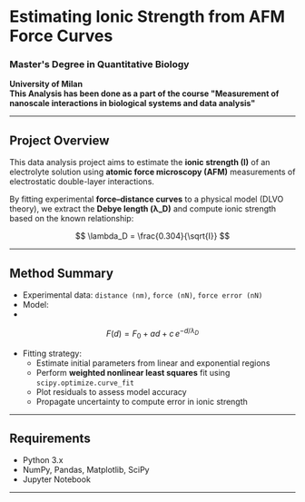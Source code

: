 # Estimating Ionic Strength from AFM Force Curves  
### Master's Degree in Quantitative Biology  
**University of Milan**  
**This Analysis has been done as a part of the course "Measurement of nanoscale interactions in biological systems and data analysis"**


---

## Project Overview

This data analysis project aims to estimate the **ionic strength (I)** of an electrolyte solution using **atomic force microscopy (AFM)** measurements of electrostatic double-layer interactions.

By fitting experimental **force–distance curves** to a physical model (DLVO theory), we extract the **Debye length (λ_D)** and compute ionic strength based on the known relationship:

$$
\lambda_D = \frac{0.304}{\sqrt{I}}
$$

---

## Method Summary

- Experimental data: `distance (nm)`, `force (nN)`, `force error (nN)`
- Model:
- 
$$
F(d) = F_0 + a d + c \, e^{-d/\lambda_D}
$$

- Fitting strategy:
  - Estimate initial parameters from linear and exponential regions
  - Perform **weighted nonlinear least squares** fit using `scipy.optimize.curve_fit`
  - Plot residuals to assess model accuracy
  - Propagate uncertainty to compute error in ionic strength


---

## Requirements

- Python 3.x  
- NumPy, Pandas, Matplotlib, SciPy  
- Jupyter Notebook

---

